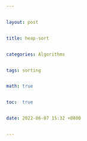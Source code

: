 ```yaml
---


layout: post


title: heap-sort


categories: Algorithms


tags: sorting


math: true


toc:  true


date: 2022-06-07 15:32 +0800


---
```

